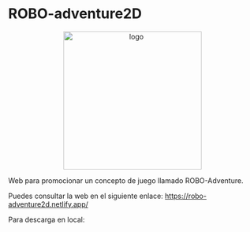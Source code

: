 # ROBO-adventure2D

<p align="center">
<img width="280" alt="logo" src="https://user-images.githubusercontent.com/92323915/219405909-1aa356fe-703c-4b9c-9728-76683c8f7d7f.png">
</p>

Web para promocionar un concepto de juego llamado ROBO-Adventure.

Puedes consultar la web en el siguiente enlace: https://robo-adventure2d.netlify.app/

Para descarga en local:
